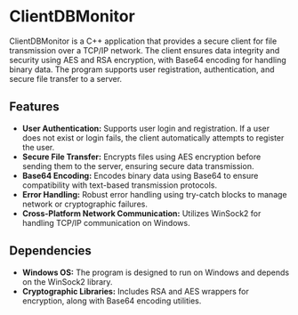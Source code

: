 # ClientDBMonitor

ClientDBMonitor is a C++ application that provides a secure client for file transmission over a TCP/IP network. The client ensures data integrity and security using AES and RSA encryption, with Base64 encoding for handling binary data. The program supports user registration, authentication, and secure file transfer to a server.

## Features

- **User Authentication:** Supports user login and registration. If a user does not exist or login fails, the client automatically attempts to register the user.
- **Secure File Transfer:** Encrypts files using AES encryption before sending them to the server, ensuring secure data transmission.
- **Base64 Encoding:** Encodes binary data using Base64 to ensure compatibility with text-based transmission protocols.
- **Error Handling:** Robust error handling using try-catch blocks to manage network or cryptographic failures.
- **Cross-Platform Network Communication:** Utilizes WinSock2 for handling TCP/IP communication on Windows.

## Dependencies

- **Windows OS:** The program is designed to run on Windows and depends on the WinSock2 library.
- **Cryptographic Libraries:** Includes RSA and AES wrappers for encryption, along with Base64 encoding utilities.
